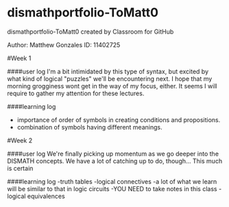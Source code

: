 # dismathportfolio-ToMatt0
dismathportfolio-ToMatt0 created by Classroom for GitHub

Author: Matthew Gonzales
ID: 11402725

#Week 1


####user log
I'm a bit intimidated by this type of syntax, but excited by what kind of logical "puzzles" 
we'll be encountering next. I hope that my morning grogginess wont get in the way of my
focus, either. It seems I will require to gather my attention for these lectures.


####learning log 
- importance of order of symbols in creating conditions and propositions.
- combination of symbols having different meanings.


#Week 2

####user log
We're finally picking up momentum as we go deeper into the DISMATH concepts. 
We have a lot of catching up to do, though... This much is certain


####learning log 
-truth tables
-logical connectives
-a lot of what we learn will be similar to that in logic circuits
-YOU NEED to take notes in this class
-logical equivalences
